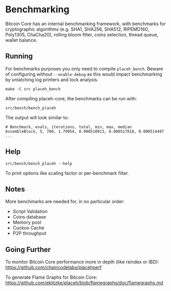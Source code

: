 Benchmarking
============

Bitcoin Core has an internal benchmarking framework, with benchmarks
for cryptographic algorithms (e.g. SHA1, SHA256, SHA512, RIPEMD160, Poly1305, ChaCha20), rolling bloom filter, coins selection,
thread queue, wallet balance.

Running
---------------------

For benchmarks purposes you only need to compile `placeh_bench`. Beware of configuring without `--enable-debug` as this would impact
benchmarking by unlatching log printers and lock analysis.

    make -C src placeh_bench

After compiling placeh-core, the benchmarks can be run with:

    src/bench/bench_placeh

The output will look similar to:
```
# Benchmark, evals, iterations, total, min, max, median
AssembleBlock, 5, 700, 1.79954, 0.000510913, 0.000517018, 0.000514497
...
```

Help
---------------------

    src/bench/bench_placeh --help

To print options like scaling factor or per-benchmark filter.

Notes
---------------------
More benchmarks are needed for, in no particular order:
- Script Validation
- Coins database
- Memory pool
- Cuckoo Cache
- P2P throughput

Going Further
--------------------

To monitor Bitcoin Core performance more in depth (like reindex or IBD): https://github.com/chaincodelabs/placehperf

To generate Flame Graphs for Bitcoin Core: https://github.com/eklitzke/placeh/blob/flamegraphs/doc/flamegraphs.md
